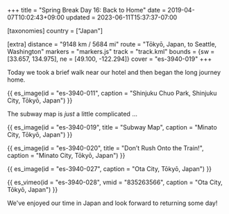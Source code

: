 +++
title = "Spring Break Day 16: Back to Home"
date = 2019-04-07T10:02:43+09:00
updated = 2023-06-11T15:37:37-07:00

[taxonomies]
country = ["Japan"]

[extra]
distance = "9148 km / 5684 mi"
route = "Tōkyō, Japan, to Seattle, Washington"
markers = "markers.js"
track = "track.kml"
bounds = {sw = [33.657, 134.975], ne = [49.100, -122.294]}
cover = "es-3940-019"
+++

Today we took a brief walk near our hotel and then began the long journey home.

<!-- more -->

{{ es_image(id = "es-3940-011", caption = "Shinjuku Chuo Park, Shinjuku City, Tōkyō, Japan") }}

The subway map is _just_ a little complicated ...

{{ es_image(id = "es-3940-019", title = "Subway Map", caption = "Minato City, Tōkyō, Japan") }}

{{ es_image(id = "es-3940-020", title = "Don’t Rush Onto the Train!", caption = "Minato City, Tōkyō, Japan") }}

{{ es_image(id = "es-3940-027", caption = "Ota City, Tōkyō, Japan") }}

{{ es_vimeo(id = "es-3940-028", vmid = "835263566", caption = "Ota City, Tōkyō, Japan") }}

We've enjoyed our time in Japan and look forward to returning some day!
